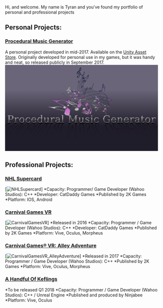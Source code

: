Hi, and welcome. My name is Tyran and you've found my portfolio of personal and professional projects

## Personal Projects:

### [Procedural Music Generator](https://stickandbindlegames.github.io/ProceduralMusicPlayer_Win/)
A personal project developed in mid-2017. Available on the [Unity Asset Store](https://www.assetstore.unity3d.com/en/#!/content/99791). Originally developed for personal use in my games, but it was handy and neat, so released publicly in September 2017.
[![Logo](https://raw.githubusercontent.com/StickAndBindleGames/stickandbindlegames.github.io/master/Images/%20Logo.png)](https://stickandbindlegames.github.io/ProceduralMusicPlayer_Win/)

## Professional Projects:
### [NHL Supercard](https://www.2k.com/games/nhl-supercard)
[![NHLSupercard](https://api.2k.com/images/1505)]
*Capacity: Programmer/ Game Developer (Wahoo Studios): C++
*Developer: CatDaddy Games
*Published by 2K Games
*Platform: IOS, Android

### [Carnival Games VR](http://store.steampowered.com/app/458920/Carnival_Games_VR/)
[![CarnivalGamesVR](http://cdn.edgecast.steamstatic.com/steam/apps/458920/header.jpg?t=1510682744)]
*Released in 2016
*Capacity: Programmer / Game Developer (Wahoo Studios): C++
*Developer: CatDaddy Games
*Published by 2K Games
*Platform: Vive, Oculus, Morpheus

### [Carnival Games® VR: Alley Adventure](http://store.steampowered.com/app/631690/Carnival_Games_VR_Alley_Adventure/)
[![CarnivalGamesVR_AlleyAdventure](http://cdn.edgecast.steamstatic.com/steam/apps/631690/header.jpg?t=1510685142)]
*Released in 2017
*Capacity: Programmer / Game Developer (Wahoo Studios): C++
*Published by 2K Games
*Platform: Vive, Oculus, Morpheus

### [A Handful Of Keflings]()
*To be released Q1 2018
*Capacity: Programmer / Game Developer (Wahoo Studios): C++ / Unreal Engine
*Published and produced by Ninjabee
*Platform: Vive, Oculus

